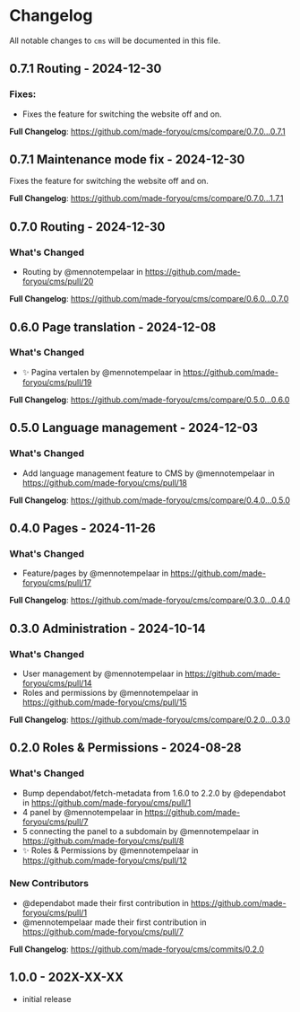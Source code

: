 # Changelog

All notable changes to `cms` will be documented in this file.

## 0.7.1 Routing - 2024-12-30

### Fixes:

* Fixes the feature for switching the website off and on.

**Full Changelog**: https://github.com/made-foryou/cms/compare/0.7.0...0.7.1

## 0.7.1 Maintenance mode fix - 2024-12-30

Fixes the feature for switching the website off and on.

**Full Changelog**: https://github.com/made-foryou/cms/compare/0.7.0...1.7.1

## 0.7.0 Routing - 2024-12-30

### What's Changed

* Routing by @mennotempelaar in https://github.com/made-foryou/cms/pull/20

**Full Changelog**: https://github.com/made-foryou/cms/compare/0.6.0...0.7.0

## 0.6.0 Page translation - 2024-12-08

### What's Changed

* ✨ Pagina vertalen by @mennotempelaar in https://github.com/made-foryou/cms/pull/19

**Full Changelog**: https://github.com/made-foryou/cms/compare/0.5.0...0.6.0

## 0.5.0 Language management - 2024-12-03

### What's Changed

* Add language management feature to CMS by @mennotempelaar in https://github.com/made-foryou/cms/pull/18

**Full Changelog**: https://github.com/made-foryou/cms/compare/0.4.0...0.5.0

## 0.4.0 Pages - 2024-11-26

### What's Changed

* Feature/pages by @mennotempelaar in https://github.com/made-foryou/cms/pull/17

**Full Changelog**: https://github.com/made-foryou/cms/compare/0.3.0...0.4.0

## 0.3.0 Administration - 2024-10-14

### What's Changed

* User management by @mennotempelaar in https://github.com/made-foryou/cms/pull/14
* Roles and permissions by @mennotempelaar in https://github.com/made-foryou/cms/pull/15

**Full Changelog**: https://github.com/made-foryou/cms/compare/0.2.0...0.3.0

## 0.2.0 Roles & Permissions - 2024-08-28

### What's Changed

* Bump dependabot/fetch-metadata from 1.6.0 to 2.2.0 by @dependabot in https://github.com/made-foryou/cms/pull/1
* 4 panel by @mennotempelaar in https://github.com/made-foryou/cms/pull/7
* 5 connecting the panel to a subdomain by @mennotempelaar in https://github.com/made-foryou/cms/pull/8
* ✨  Roles & Permissions by @mennotempelaar in https://github.com/made-foryou/cms/pull/12

### New Contributors

* @dependabot made their first contribution in https://github.com/made-foryou/cms/pull/1
* @mennotempelaar made their first contribution in https://github.com/made-foryou/cms/pull/7

**Full Changelog**: https://github.com/made-foryou/cms/commits/0.2.0

## 1.0.0 - 202X-XX-XX

- initial release
